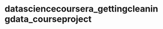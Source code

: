 datasciencecoursera_gettingcleaningdata_courseproject
=====================================================
